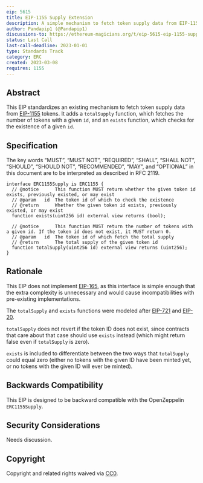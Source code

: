 ```yaml
---
eip: 5615
title: EIP-1155 Supply Extension
description: A simple mechanism to fetch token supply data from EIP-1155 tokens
author: Pandapip1 (@Pandapip1)
discussions-to: https://ethereum-magicians.org/t/eip-5615-eip-1155-supply-extension/10732
status: Last Call
last-call-deadline: 2023-01-01
type: Standards Track
category: ERC
created: 2023-03-08
requires: 1155
---
```


## Abstract

This EIP standardizes an existing mechanism to fetch token supply data from [EIP-1155](./eip-1155.md) tokens. It adds a `totalSupply` function, which fetches the number of tokens with a given `id`, and an `exists` function, which checks for the existence of a given `id`.

## Specification

The key words “MUST”, “MUST NOT”, “REQUIRED”, “SHALL”, “SHALL NOT”, “SHOULD”, “SHOULD NOT”, “RECOMMENDED”, “MAY”, and “OPTIONAL” in this document are to be interpreted as described in RFC 2119.

```solidity
interface ERC1155Supply is ERC1155 {
  // @notice      This function MUST return whether the given token id exists, previously existed, or may exist
  // @param   id  The token id of which to check the existence
  // @return      Whether the given token id exists, previously existed, or may exist
  function exists(uint256 id) external view returns (bool);

  // @notice      This function MUST return the number of tokens with a given id. If the token id does not exist, it MUST return 0.
  // @param   id  The token id of which fetch the total supply
  // @return      The total supply of the given token id
  function totalSupply(uint256 id) external view returns (uint256);
}
```

## Rationale

This EIP does not implement [EIP-165](./eip-165.md), as this interface is simple enough that the extra complexity is unnecessary and would cause incompatibilities with pre-existing implementations.

The `totalSupply` and `exists` functions were modeled after [EIP-721](./eip-721.md) and [EIP-20](./eip-20.md).

`totalSupply` does not revert if the token ID does not exist, since contracts that care about that case should use `exists` instead (which might return false even if `totalSupply` is zero).

`exists` is included to differentiate between the two ways that `totalSupply` could equal zero (either no tokens with the given ID have been minted yet, or no tokens with the given ID will ever be minted).

## Backwards Compatibility

This EIP is designed to be backward compatible with the OpenZeppelin `ERC1155Supply`.

## Security Considerations

Needs discussion.

## Copyright

Copyright and related rights waived via [CC0](../LICENSE.md).
